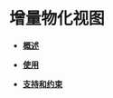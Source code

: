 # 增量物化视图<a name="ZH-CN_TOPIC_0295970206"></a>

-   **[概述](概述-0.md)**

-   **[使用](使用-1.md)**

-   **[支持和约束](支持和约束-1.md)**
